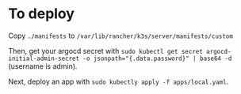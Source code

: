 # To deploy
Copy `./manifests` to `/var/lib/rancher/k3s/server/manifests/custom`

Then, get your argocd secret with `sudo kubectl get secret argocd-initial-admin-secret -o jsonpath="{.data.password}" | base64 -d` (username is admin).

Next, deploy an app with `sudo kubectly apply -f apps/local.yaml`.
